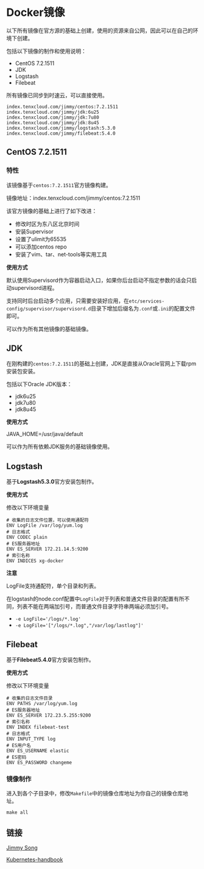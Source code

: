 # Docker镜像

以下所有镜像在官方源的基础上创建，使用的资源来自公网，因此可以在自己的环境下创建。

包括以下镜像的制作和使用说明：

- CentOS 7.2.1511
- JDK
- Logstash
- Filebeat

所有镜像已同步到时速云，可以直接使用。

```
index.tenxcloud.com/jimmy/centos:7.2.1511
index.tenxcloud.com/jimmy/jdk:6u25
index.tenxcloud.com/jimmy/jdk:7u80
index.tenxcloud.com/jimmy/jdk:8u45
index.tenxcloud.com/jimmy/logstash:5.3.0
index.tenxcloud.com/jimmy/filebeat:5.4.0
```

## CentOS 7.2.1511

### 特性

该镜像基于`centos:7.2.1511`官方镜像构建。

镜像地址：index.tenxcloud.com/jimmy/centos:7.2.1511

该官方镜像的基础上进行了如下改进：

- 修改时区为东八区北京时间
- 安装Supervisor
- 设置了ulimit为65535
- 可以添加centos repo
- 安装了vim、tar、net-tools等实用工具

**使用方式**

默认使用Supervisord作为容器启动入口，如果你后台启动不指定参数的话会只启动supervisord进程。

支持同时后台启动多个应用，只需要安装好应用，在`etc/services-config/supervisor/supervisord.d`目录下增加后缀名为`.conf`或`.ini`的配置文件即可。

可以作为所有其他镜像的基础镜像。

## JDK

在刚构建的`centos:7.2.1511`的基础上创建，JDK是直接从Oracle官网上下载rpm安装包安装。

包括以下Oracle JDK版本：

- jdk6u25
- jdk7u80
- jdk8u45

**使用方式**

JAVA_HOME=/usr/java/default

可以作为所有依赖JDK服务的基础镜像使用。

## Logstash

基于**Logstash5.3.0**官方安装包制作。

**使用方式**

修改以下环境变量

```
# 收集的日志文件位置，可以使用通配符
ENV LogFile /var/log/yum.log
# 日志格式
ENV CODEC plain
# ES服务器地址
ENV ES_SERVER 172.21.14.5:9200
# 索引名称
ENV INDICES xg-docker
```

**注意**

LogFile支持通配符，单个目录和列表。

在logstash的node.conf配置中`LogFile`对于列表和普通文件目录的配置有所不同，列表不能在两端加引号，而普通文件目录字符串两端必须加引号。

- `-e LogFile='/logs/*.log'`
- `-e LogFile='["/logs/*.log","/var/log/lastlog"]'`

## Filebeat

基于**Filebeat5.4.0**官方安装包制作。

**使用方式**

修改以下环境变量

```
# 收集的日志文件目录
ENV PATHS /var/log/yum.log
# ES服务器地址
ENV ES_SERVER 172.23.5.255:9200
# 索引名称
ENV INDEX filebeat-test
# 日志格式
ENV INPUT_TYPE log
# ES用户名
ENV ES_USERNAME elastic
# ES密码
ENV ES_PASSWORD changeme
```

### 镜像制作

进入到各个子目录中，修改`Makefile`中的镜像仓库地址为你自己的镜像仓库地址。

```
make all
```
## 链接

[Jimmy Song](https://jimmysong.io)

[Kubernetes-handbook](https://github.com/rootsongjc/kubernetes-handbook)
